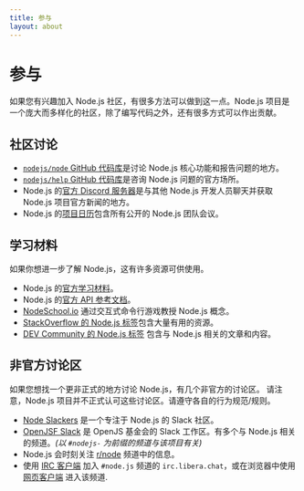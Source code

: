 ```yaml
---
title: 参与
layout: about
---
```


# 参与

如果您有兴趣加入 Node.js 社区，有很多方法可以做到这一点。Node.js 项目是一个庞大而多样化的社区，除了编写代码之外，还有很多方式可以作出贡献。

## 社区讨论

- [`nodejs/node` GitHub 代码库](https://github.com/nodejs/node/issues)是讨论 Node.js 核心功能和报告问题的地方。
- [`nodejs/help` GitHub 代码库](https://github.com/nodejs/node/issues)是咨询 Node.js 问题的官方场所。
- Node.js 的[官方 Discord 服务器](https://discord.gg/nodejs)是与其他 Node.js 开发人员聊天并获取 Node.js 项目官方新闻的地方。
- Node.js 的[项目日历](https://nodejs.org/calendar)包含所有公开的 Node.js 团队会议。

## 学习材料

如果你想进一步了解 Node.js，这有许多资源可供使用。

- Node.js 的[官方学习材料](https://nodejs.org/en/learn/)。
- Node.js 的[官方 API 参考文档](https://nodejs.org/api/)。
- [NodeSchool.io](https://nodeschool.io/) 通过交互式命令行游戏教授 Node.js 概念。
- [StackOverflow 的 Node.js 标签](https://stackoverflow.com/questions/tagged/node.js)包含大量有用的资源。
- [DEV Community 的 Node.js 标签](https://dev.to/t/node) 包含与 Node.js 相关的文章和内容。

## 非官方讨论区

如果您想找一个更非正式的地方讨论 Node.js，有几个非官方的讨论区。
请注意，Node.js 项目并不正式认可这些讨论区。请遵守各自的行为规范/规则。

- [Node Slackers](https://www.nodeslackers.com/) 是一个专注于 Node.js 的 Slack 社区。
- [OpenJSF Slack](https://slack-invite.openjsf.org/) 是 OpenJS 基金会的 Slack 工作区。有多个与 Node.js 相关的频道。_(以 `#nodejs-` 为前缀的频道与该项目有关)_
- Node.js 会时刻关注 [r/node](https://www.reddit.com/r/node/) 频道中的信息。
- 使用 [IRC 客户端](https://en.wikipedia.org/wiki/Comparison_of_Internet_Relay_Chat_clients) 加入 `#node.js` 频道的 `irc.libera.chat`，或在浏览器中使用 [网页客户端](https://kiwiirc.com/nextclient/) 进入该频道.
